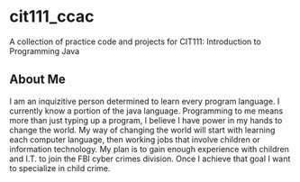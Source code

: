 # cit111_ccac
A collection of practice code and projects for CIT111: Introduction to Programming Java

## About Me 
I am an inquizitive person determined to learn every program language. 
I currently know a portion of the java language. 
Programming to me means more than just typing up a program, I believe I have power in my hands to change the world. 
My way of changing the world will start with learning each computer language, then working jobs that involve children or information technology. 
My plan is to gain enough experience with children and I.T. to join the FBI cyber crimes division. 
Once I achieve that goal I want to specialize in child crime.
